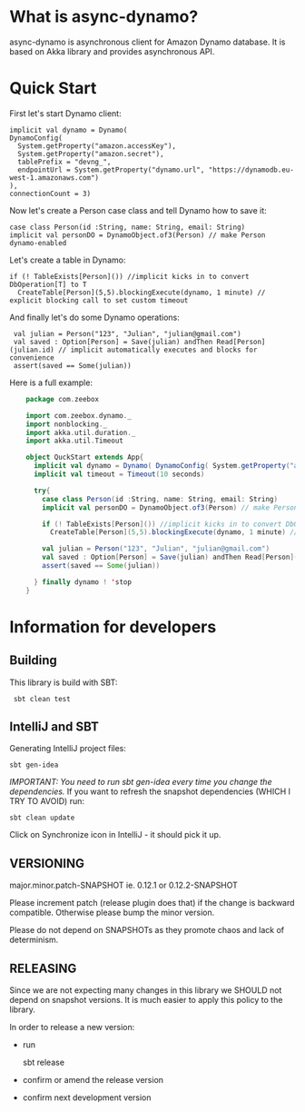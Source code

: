 What is async-dynamo?
=====================
async-dynamo is asynchronous client for Amazon Dynamo database. It is based on Akka library and provides asynchronous API.

Quick Start
===========
First let's start Dynamo client:

    implicit val dynamo = Dynamo(
    DynamoConfig(
      System.getProperty("amazon.accessKey"),
      System.getProperty("amazon.secret"),
      tablePrefix = "devng_",
      endpointUrl = System.getProperty("dynamo.url", "https://dynamodb.eu-west-1.amazonaws.com")
    ),
    connectionCount = 3)

Now let's create a Person case class and tell Dynamo how to save it:

    case class Person(id :String, name: String, email: String)
    implicit val personDO = DynamoObject.of3(Person) // make Person dynamo-enabled

Let's create a table in Dynamo:

    if (! TableExists[Person]()) //implicit kicks in to convert DbOperation[T] to T
      CreateTable[Person](5,5).blockingExecute(dynamo, 1 minute) // explicit blocking call to set custom timeout

And finally let's do some Dynamo operations:

     val julian = Person("123", "Julian", "julian@gmail.com")
     val saved : Option[Person] = Save(julian) andThen Read[Person](julian.id) // implicit automatically executes and blocks for convenience
     assert(saved == Some(julian))

Here is a full example:
```scala
    package com.zeebox

    import com.zeebox.dynamo._
    import nonblocking._
    import akka.util.duration._
    import akka.util.Timeout

    object QuckStart extends App{
      implicit val dynamo = Dynamo( DynamoConfig( System.getProperty("amazon.accessKey"), System.getProperty("amazon.secret"), tablePrefix = "devng_", endpointUrl = System.getProperty("dynamo.url", "https://dynamodb.eu-west-1.amazonaws.com") ), connectionCount = 3)
      implicit val timeout = Timeout(10 seconds)

      try{
        case class Person(id :String, name: String, email: String)
        implicit val personDO = DynamoObject.of3(Person) // make Person dynamo-enabled

        if (! TableExists[Person]()) //implicit kicks in to convert DbOperation[T] to T
          CreateTable[Person](5,5).blockingExecute(dynamo, 1 minute) // explicit blocking call to set custom timeout

        val julian = Person("123", "Julian", "julian@gmail.com")
        val saved : Option[Person] = Save(julian) andThen Read[Person](julian.id) // implicit automatically executes and blocks for convenience
        assert(saved == Some(julian))

      } finally dynamo ! 'stop
    }
```

Information for developers
==========================

Building
--------
This library is build with SBT:

     sbt clean test

IntelliJ and SBT
----------------
Generating IntelliJ project files:

    sbt gen-idea

_IMPORTANT: You need to run sbt gen-idea every time you change the dependencies._
If you want to refresh the snapshot dependencies (WHICH I TRY TO AVOID) run:

    sbt clean update
Click on Synchronize icon in IntelliJ - it should pick it up.

VERSIONING
----------
major.minor.patch-SNAPSHOT
ie.
0.12.1
or
0.12.2-SNAPSHOT

Please increment patch (release plugin does that) if the change is backward compatible.
Otherwise please bump the minor version.

Please do not depend on SNAPSHOTs as they promote chaos and lack of determinism.

RELEASING
---------
Since we are not expecting many changes in this library we SHOULD not depend on snapshot versions.
It is much easier to apply this policy to the library.

In order to release a new version:
 - run

    sbt release
 - confirm or amend the release version
 - confirm next development version